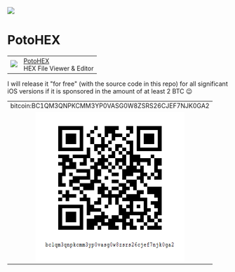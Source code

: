 
[<img src="https://api.gitsponsors.com/api/badge/img?id=487584394" height="40">](https://api.gitsponsors.com/api/badge/link?p=vQa5DCHO3kNSN6BDrcpd5nrdrCxXpgNlygOFeqZrr2gk/TmopvBQNsRFCd7tcximVccAT0MdIeg/Sz72AVlY+2JpvBd+YzY2v9Ub3/K75JJCgSKODgxNYl5G30iB8PwybPfiKPbVr8cJLW4wpAxb3g==)

# PotoHEX

[<table align=center border=0 cellspacing=0 cellpadding=0 style="overflow: hidden !important;"><tr><td><img src="https://is4-ssl.mzstatic.com/image/thumb/Purple112/v4/78/d6/f8/78d6f802-78f6-267a-8018-751111f52c10/AppIcon-0-1x_U007emarketing-0-10-0-85-220.png/460x0w.webp" width="70"/></td><td><a href="https://apps.apple.com/us/app/potohex/id1620963302">PotoHEX</a><br>HEX File Viewer & Editor</td><tr></table>]()

I will release it "for free" (with the source code in this repo) for all significant iOS versions if it is sponsored in the amount of at least 2 BTC 😉

[<table align=center cellspacing=0 cellpadding=0 style="overflow: hidden !important;"><tr><td>bitcoin:BC1QM3QNPKCMM3YP0VASG0W8ZSRS26CJEF7NJK0GA2</td></tr><tr><td align=center><img src="btc-address.png"/></td></tr></table>]()


